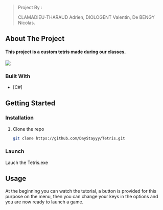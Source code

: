 
> Project By : 
> 
> CLAMADIEU-THARAUD Adrien, DIOLOGENT Valentin, De BENGY Nicolas.

<!-- ABOUT THE PROJECT -->
## About The Project

#### This project is a custom tetris made during our classes.
![](https://i.imgur.com/msW1zAL.gif)

### Built With

* [C#]

<!-- GETTING STARTED -->
## Getting Started

### Installation


1. Clone the repo
   ```sh
   git clone https://github.com/DayStayyy/Tetris.git
   ```
### Launch

Lauch the Tetris.exe

<!-- USAGE EXAMPLES -->
## Usage

At the beginning you can watch the tutorial, a button is provided for this purpose on the menu, then you can change your keys in the options and you are now ready to launch a game.
